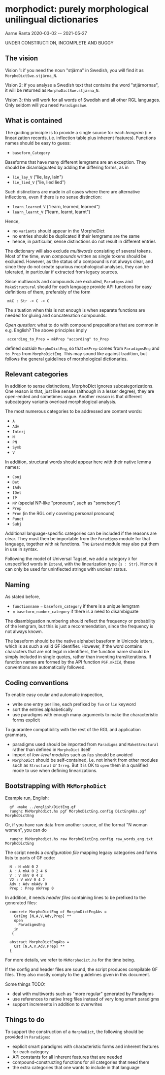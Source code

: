 # morphodict: purely morphological unilingual dictionaries

Aarne Ranta 2020-03-02 -- 2021-05-27

UNDER CONSTRUCTION, INCOMPLETE AND BUGGY

## The vision

Vision 1: if you need the noun "stjärna" in Swedish, you will find it
as `MorphoDictSwe.stjärna_N`.

Vision 2: if you analyse a Swedish text that contains the word "stjärnornas", it will be returned as `MorphoDictSwe.stjärna_N`.

Vision 3: this will work for all words of Swedish and all other RGL languages. Only seldom will you need `ParadigmsSwe`.


## What is contained

The guiding principle is to provide a single source for each *lemgram* (i.e. linearization records, i.e. inflection table plus inherent features).
Functions names should be easy to guess:
- `baseform_Category`

Baseforms that have many different lemgrams are an exception.
They should be disambiguated by adding the differing forms, as in
- `lie_lay_V` ("lie, lay, lain") 
- `lie_lied_V` ("lie, lied lied")

Such distinctions are made in all cases where there are alternative inflections, even if there is no sense distinction:
- `learn_learned_V` ("learn, learned, learned")
- `learn_learnt_V` ("learn, learnt, learnt")

Hence,
- no `variants` should appear in the MorphoDict
- no entries should be duplicated if their lemgrams are the same
- hence, in particular, sense distinctions do not result in different entries

The dictionary will also exclude *multiwords* consisting of several tokens.
Most of the time, even *compounds* written as single tokens should be excluded.
However, as the status of a compound is not always clear, and since they do not create spurious morphological analyses, they can be tolerated, in particular if extracted from legacy sources.

Since multiwords and compounds are excluded, `Paradigms` and `MakeStructural` should for each language provide API functions for easy definitions of them, preferably of the form
```
 mkC : Str -> C -> C
```
The situation when this is not enough is when separate functions are needed for gluing and concatenation compounds.

*Open question*: what to do with compound prepositions that are common in e.g. English?
The above principles imply
```
 according_to_Prep = mkPrep "according" to_Prep
```
defined *outside* `MorphoDictEng`, so that `mkPrep` comes from `ParadigmsEng` and `to_Prep` from `MorphoDictEng`.
This may sound like against tradition, but follows the general guidelines of morphological dictionaries.


## Relevant categories 

In addition to sense distinctions, MorphoDict ignores subcategorizations.
One reason is that, just like senses (although in a lesser degree), they are open-ended and sometimes vague.
Another reason is that different subcategory variants overload morphological analysis.

The most numerous categories to be addressed are content words:
- `A`
- `Adv`
- `Interj`
- `N`
- `PN`
- `Symb`
- `V`

In addition, structural words should appear here with their native lemma names:
- `Conj`
- `Det`
- `IAdv`
- `IDet`
- `IP`
- `NP` (special NP-like "pronouns", such as "somebody")
- `Prep`
- `Pron` (in the RGL only covering personal pronouns)
- `Punct`
- `Subj`

Additional language-specific categories can be included if the reasons are clear.
They must then be importable from the `Paradigms` module for that language, together with `mk` functions.
The `Extend` module may also put them in use in syntax.

Following the model of Universal Tagset, we add a category `X` for unspecified words in `Extend`, with the linearization type `{s : Str}`.
Hence it can only be used for uninflected strings with unclear status.

## Naming

As stated before,
- `functionname` = `baseform_category` if there is a unique lemgram
- = `baseform_number_category` if there is a need to disambiguate

The disambiguation numbering should reflect the frequency or probability of the lemgram, but this is just a recommendation, since the frequency is not always known.

The baseform should be the native alphabet baseform in Unicode letters, which is as such a valid GF identifier.
However, if the word contains characters that are not legal in identifiers, the function name should be simply included in single quotes, rather than inventing transliterations.
If function names are formed by the API function `PGF.mkCId`, these conventions are automatically followed.


## Coding conventions

To enable easy ocular and automatic inspection,
- write one entry per line, each prefixed by `fun` or `lin` keyword
- sort the entries alphabetically
- use paradigms with enough many arguments to make the characteristic forms explicit

To guarantee compatibility with the rest of the RGL and application grammars,
- paradigms used should be imported from `Paradigms` and `MakeStructural` rather than defined in `MorphoDict` itself
- import of *low-level modules* such as `Res` should be avoided
- `MorphoDict` should be self-contained, i.e. not inherit from other modules such as `Structural` or `Irreg`. But it is OK to `open` them in a qualified mode to use when defining linearizations.



## Bootstrapping with `MkMorphoDict`

Example run, English:
```
  gf -make ../english/DictEng.gf
  runghc MkMorphodict.hs pgf MorphoDictEng.config DictEngAbs.pgf MorphoDictEng
  ```
Or, if you have raw data from another source, of the format "N woman women", you can do
```
  runghc MkMorphodict.hs raw MorphoDictEng.config raw_words_eng.txt MorphoDictEng
  ```
The script needs a *configuration file* mapping legacy categories and forms lists to parts of GF code:
```
  N : N mkN 0 2
  A : A mkA 0 2 4 6
  V : V mkV 0 4 2
  V2 : V mkV 0 4 2
  Adv : Adv mkAdv 0
  Prep : Prep mkPrep 0
```
In addition, it needs *header files* containing lines to be prefixed to the generated files:
```
  concrete MorphoDictEng of MorphoDictEngAbs =
    CatEng [N,A,V,Adv,Prep] **
    open
      ParadigmsEng
    in
   {
```
```
  abstract MorphoDictEngAbs =
    Cat [N,A,V,Adv,Prep] **
  {
```
For more details, we refer to `MkMorphodict.hs` for the time being.

If the config and header files are sound, the script produces compilable GF files.
They also mostly comply to the guidelines given in this document.

Some things TODO:
- deal with multiwords such as "more regular" generated by Paradigms
- use references to native Irreg files instead of very long smart paradigms
- support increments in addition to overwrites



## Things to do

To support the construction of a `MorphoDict`, the following should be provided in `Paradigms`:
- explicit smart paradigms with characteristic forms and inherent features for each category
- API constants for all inherent features that are needed
- compound-constructing functions for all categories that need them
- the extra categories that one wants to include in that language


